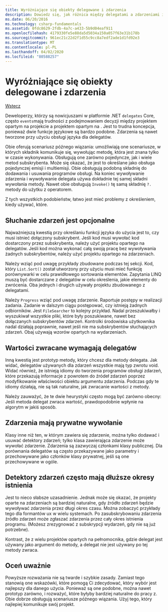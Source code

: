 ```yaml
---
title: Wyróżniające się obiekty delegowane i zdarzenia
description: Dowiedz się, jak różnica między delegatami a zdarzeniami i kiedy korzystać z każdej z tych funkcji .NET Core.
ms.date: 06/20/2016
ms.technology: csharp-fundamentals
ms.assetid: 0fdc8629-2fdb-4a7c-a433-5b9d04eaf911
ms.openlocfilehash: 4179330fe5e88da5d5034a150a057f63e31b178b
ms.sourcegitcommit: 961ec21c22d2f1d55c9cc8a7edf2ade1d1fd92e3
ms.translationtype: MT
ms.contentlocale: pl-PL
ms.lasthandoff: 04/02/2020
ms.locfileid: "80588257"
---
```

# <a name="distinguishing-delegates-and-events"></a>Wyróżniające się obiekty delegowane i zdarzenia

[Wstecz](modern-events.md)

Deweloperzy, którzy są nowicjuszami w platformie .NET `delegates` Core, często `events`mają trudności z podejmowaniem decyzji między projektem opartym na projekcie a projektem opartym na . Jest to trudna koncepcja, ponieważ dwie funkcje językowe są bardzo podobne. Zdarzenia są nawet tworzone przy użyciu obsługi języka dla delegatów.

Obie oferują scenariusz późnego wiązania: umożliwiają one scenariusze, w których składnik komunikuje się, wywołując metodę, która jest znana tylko w czasie wykonywania. Obsługują one zarówno pojedyncze, jak i wiele metod subskrybenta. Może się okazać, że jest to określane jako obsługa pojedynczej emisji i multiemisji. Obie obsługują podobną składnię do dodawania i usuwania programów obsługi. Na koniec wywoływanie zdarzenia i wywoływanie delegata używa dokładnie tej samej składni wywołania metody. Nawet obie obsługują `Invoke()` tę samą składnię `?.` metody do użytku z operatorem.

Z tych wszystkich podobieństw, łatwo jest mieć problemy z określeniem, kiedy używać, które.

## <a name="listening-to-events-is-optional"></a>Słuchanie zdarzeń jest opcjonalne

Najważniejszą kwestią przy określaniu funkcji języka do użycia jest to, czy musi istnieć dołączony subskrybent. Jeśli kod musi wywołać kod dostarczony przez subskrybenta, należy użyć projektu opartego na delegatów. Jeśli kod można wykonać całą swoją pracę bez wywoływania żadnych subskrybentów, należy użyć projektu opartego na zdarzeniach.

Należy wziąć pod uwagę przykłady zbudowane podczas tej sekcji. Kod, który `List.Sort()` został utworzony przy użyciu musi mieć funkcję porównywarki w celu prawidłowego sortowania elementów. Zapytania LINQ muszą być dostarczane z delegatów w celu określenia, jakie elementy do zwrócenia. Oba jednych i drugich używały projektu zbudowanego z delegatami.

Należy `Progress` wziąć pod uwagę zdarzenie. Raportuje postępy w realizacji zadania.
Zadanie w dalszym ciągu postępować, czy istnieją żadnych odbiorników.
Jest `FileSearcher` to kolejny przykład. Nadal przeszukiwałby i wyszukiwał wszystkie pliki, które były poszukiwane, nawet bez dołączanych subskrybentów zdarzeń.
Kontrolki środowiska użytkownika nadal działają poprawnie, nawet jeśli nie ma subskrybentów słuchających zdarzeń. Obaj używają wzorów opartych na wydarzeniach.

## <a name="return-values-require-delegates"></a>Wartości zwracane wymagają delegatów

Inną kwestią jest prototyp metody, który chcesz dla metody delegata. Jak widać, delegatów używanych dla zdarzeń wszystkie mają typ zwrotu void. Widać również, że istnieją idiomy do tworzenia programów obsługi zdarzeń, które przekazują informacje z powrotem do źródeł zdarzeń poprzez modyfikowanie właściwości obiektu argumentu zdarzenia. Podczas gdy te idiomy działają, nie są tak naturalne, jak zwracanie wartości z metody.

Należy zauważyć, że te dwie heurystyki często mogą być zarówno obecny: Jeśli metoda delegat zwraca wartość, prawdopodobnie wpłynie na algorytm w jakiś sposób.

## <a name="events-have-private-invocation"></a>Zdarzenia mają prywatne wywołanie

Klasy inne niż ten, w którym zawiera się zdarzenie, można tylko dodawać i usuwać detektory zdarzeń; tylko klasa zawierająca zdarzenie może wywołać zdarzenie. Zdarzenia są zazwyczaj członkami klasy publicznej.
Dla porównania delegatów są często przekazywane jako parametry i przechowywane jako członków klasy prywatnej, jeśli są one przechowywane w ogóle.

## <a name="event-listeners-often-have-longer-lifetimes"></a>Detektory zdarzeń często mają dłuższe okresy istnienia

Jest to nieco słabsze uzasadnienie. Jednak może się okazać, że projekty oparte na zdarzeniach są bardziej naturalne, gdy źródło zdarzeń będzie wywoływać zdarzenia przez długi okres czasu. Można zobaczyć przykłady tego dla formantów ux w wielu systemach. Po zasubskrybowaniu zdarzenia źródło zdarzeń może zgłaszać zdarzenia przez cały okres istnienia programu.
(Możesz zrezygnować z subskrypcji wydarzeń, gdy nie są już potrzebne).

Kontrast, że z wielu projektów opartych na pełnomocnika, gdzie delegat jest używany jako argument do metody, a delegat nie jest używany po tej metody zwraca.

## <a name="evaluate-carefully"></a>Oceń uważnie

Powyższe rozważania nie są twarde i szybkie zasady. Zamiast tego stanowią one wskazówki, które pomogą Ci zdecydować, który wybór jest najlepszy dla danego użycia. Ponieważ są one podobne, można nawet prototyp zarówno, i rozważyć, które byłyby bardziej naturalne do pracy z. Obie dobrze obsługują scenariusze późnego wiązania. Użyj tego, który najlepiej komunikuje swój projekt.
